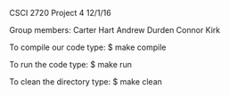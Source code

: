 CSCI 2720 Project 4
12/1/16

Group members:
Carter Hart
Andrew Durden
Connor Kirk

To compile our code type:
   $ make compile

To run the code type:
   $ make run

To clean the directory type:
   $ make clean